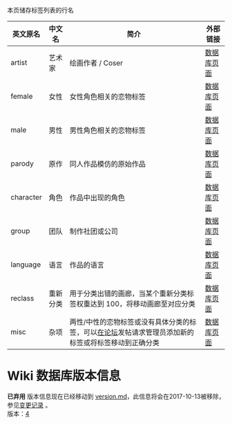 ﻿本页储存标签列表的行名

| 英文原名 | 中文名 | 简介 | 外部链接 |
| -------- | ---------------------- | ---------------------------------------- | ---- |
| artist | 艺术家 | 绘画作者 / Coser |  [数据库页面](https://github.com/Mapaler/EhTagTranslator/wiki/artist) |
| female | 女性 | 女性角色相关的恋物标签 |  [数据库页面](https://github.com/Mapaler/EhTagTranslator/wiki/female) |
| male | 男性 | 男性角色相关的恋物标签 |  [数据库页面](https://github.com/Mapaler/EhTagTranslator/wiki/male) |
| parody | 原作 | 同人作品模仿的原始作品 |  [数据库页面](https://github.com/Mapaler/EhTagTranslator/wiki/parody) |
| character | 角色 | 作品中出现的角色 |  [数据库页面](https://github.com/Mapaler/EhTagTranslator/wiki/character) |
| group | 团队 | 制作社团或公司 |  [数据库页面](https://github.com/Mapaler/EhTagTranslator/wiki/group) |
| language | 语言 | 作品的语言 |  [数据库页面](https://github.com/Mapaler/EhTagTranslator/wiki/language) |
| reclass | 重新分类 | 用于分类出错的画廊，当某个重新分类标签权重达到 100，将移动画廊至对应分类 |  [数据库页面](https://github.com/Mapaler/EhTagTranslator/wiki/reclass) |
| misc | 杂项 | 两性/中性的恋物标签或没有具体分类的标签，可以[在论坛](https://forums.e-hentai.org/index.php?showtopic=199295)发帖请求管理员添加新的标签或将标签移动到正确分类 |  [数据库页面](https://github.com/Mapaler/EhTagTranslator/wiki/misc) |

# Wiki 数据库版本信息
**已弃用** 版本信息现在已经移动到 [version.md](version)，此信息将会在2017-10-13被移除，参见[变更记录](wiki-version-info#变更记录) 。   
版本：<a href="ETB_wiki-version">4</a>